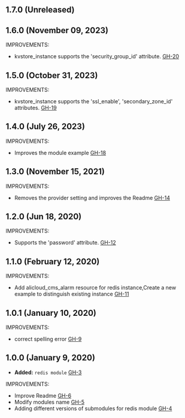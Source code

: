 ## 1.7.0 (Unreleased)
## 1.6.0 (November 09, 2023)

IMPROVEMENTS:

- kvstore_instance supports the 'security_group_id' attribute. [GH-20](https://github.com/alibabacloud-automation/terraform-alicloud-redis/pull/20)
  
## 1.5.0 (October 31, 2023)

IMPROVEMENTS:

- kvstore_instance supports the 'ssl_enable', 'secondary_zone_id' attributes. [GH-19](https://github.com/alibabacloud-automation/terraform-alicloud-redis/pull/19)

## 1.4.0 (July 26, 2023)

IMPROVEMENTS:

- Improves the module example [GH-18](https://github.com/terraform-alicloud-modules/terraform-alicloud-redis/pull/18)

## 1.3.0 (November 15, 2021)

IMPROVEMENTS:

- Removes the provider setting and improves the Readme [GH-14](https://github.com/terraform-alicloud-modules/terraform-alicloud-redis/pull/14)

## 1.2.0 (Jun 18, 2020)

IMPROVEMENTS:

- Supports the 'password' attribute. [GH-12](https://github.com/terraform-alicloud-modules/terraform-alicloud-redis/pull/12)

## 1.1.0 (February 12, 2020)

IMPROVEMENTS:

- Add alicloud_cms_alarm resource for redis instance,Create a new example to distinguish existing instance [GH-11](https://github.com/terraform-alicloud-modules/terraform-alicloud-redis/pull/11)

## 1.0.1 (January 10, 2020)

IMPROVEMENTS:

- correct spelling error [GH-9](https://github.com/terraform-alicloud-modules/terraform-alicloud-redis/pull/9)

## 1.0.0 (January 9, 2020)

- **Added:** `redis module` [GH-3](https://github.com/terraform-alicloud-modules/terraform-alicloud-redis/pull/3)

IMPROVEMENTS:

- Improve Readme [GH-6](https://github.com/terraform-alicloud-modules/terraform-alicloud-redis/pull/6)
- Modify modules name [GH-5](https://github.com/terraform-alicloud-modules/terraform-alicloud-redis/pull/5)
- Adding different versions of submodules for redis module [GH-4](https://github.com/terraform-alicloud-modules/terraform-alicloud-redis/pull/4)
